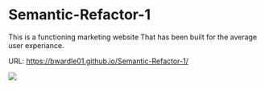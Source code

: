 # Semantic-Refactor-1

This is a functioning marketing website That has been built for the average user experiance.

URL: https://bwardle01.github.io/Semantic-Refactor-1/

<img src="assets/screeshot.png">
